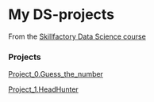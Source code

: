 # My DS-projects

From the [Skillfactory Data Science course](https://skillfactory.ru/data-scientist-pro)

### Projects

[Project_0.Guess_the_number](https://github.com/Loprima/sf_data_science/tree/main/project_0)

[Project_1.HeadHunter](https://github.com/Loprima/sf_data_science/tree/main/project_1)
